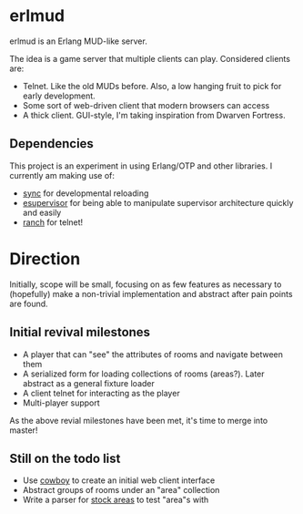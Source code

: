 # erlmud

erlmud is an Erlang MUD-like server.

The idea is a game server that multiple clients can play.
Considered clients are:

- Telnet. Like the old MUDs before. Also, a low hanging fruit to pick for
	early development.
- Some sort of web-driven client that modern browsers can access
- A thick client. GUI-style, I'm taking inspiration from Dwarven Fortress.

## Dependencies

This project is an experiment in using Erlang/OTP and other libraries.  I
currently am making use of:

- [sync](https://github.com/rustyio/sync) for developmental reloading
- [esupervisor](https://github.com/spawngrid/esupervisor) for being able to
	manipulate supervisor architecture quickly and easily
- [ranch](https://github.com/extend/ranch) for telnet!


# Direction

Initially, scope will be small, focusing on as few features as necessary to
(hopefully) make a non-trivial implementation and abstract after pain points
are found.

## Initial revival milestones

- A player that can "see" the attributes of rooms and navigate between them
- A serialized form for loading collections of rooms (areas?). Later abstract
  as a general fixture loader
- A client telnet for interacting as the player
- Multi-player support

As the above revial milestones have been met, it's time to merge into master!

## Still on the todo list

- Use [cowboy](https://github.com/extend/cowboy) to create an initial web
	client interface
- Abstract groups of rooms under an "area" collection
- Write a parser for [stock areas](http://download.ansalonmud.net/area/) to
	test "area"s with
